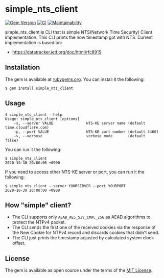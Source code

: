 # simple_nts_client

[![Gem Version](https://badge.fury.io/rb/simple_nts_client.svg)](https://badge.fury.io/rb/simple_nts_client)
[![CI](https://github.com/thekuwayama/simple_nts_client/workflows/CI/badge.svg)](https://github.com/thekuwayama/simple_nts_client/actions?workflow=CI)
[![Maintainability](https://api.codeclimate.com/v1/badges/7b34a4868f1e297af084/maintainability)](https://codeclimate.com/github/thekuwayama/simple_nts_client/maintainability)

simple\_nts\_client is CLI that is simple NTS(Network Time Security) Client implementation.
This CLI prints the now timestamp got with NTS.
Current implementation is based on:

* https://datatracker.ietf.org/doc/html/rfc8915


## Installation

The gem is available at [rubygems.org](https://rubygems.org/gems/simple_nts_client). You can install it the following:

```sh-session
$ gem install simple_nts_client
```


## Usage

```sh-session
$ simple_nts_client --help
Usage: simple_nts_client [options]
    -s, --server VALUE               NTS-KE server name (default time.cloudflare.com)
    -p, --port VALUE                 NTS-KE port number (default 4460)
    -v, --verbose                    verbose mode       (default false)
```

You can run it the following:

```sh-session
$ simple_nts_client
2020-10-30 20:00:00 +0900
```

If you need to access other NTS-KE server or port, you can run it the following:

```sh-session
$ simple_nts_client --server YOURSERVER --port YOURPORT
2020-10-30 20:00:00 +0900
```


## How "simple" client?

* The CLI supports only `AEAD_AES_SIV_CMAC_256` as AEAD algorithms to protect the NTPv4 packet.
* The CLI sends the first one of the received cookies via the response of the New Cookie for NTPv4 record and discards cookies that didn't send.
* The CLI just prints the timestamp adjusted by calculated system clock offset.


## License

The gem is available as open source under the terms of the [MIT License](http://opensource.org/licenses/MIT).
